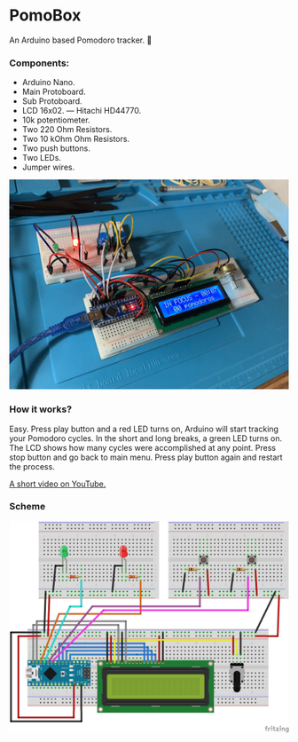 # PomoBox

An Arduino based Pomodoro tracker. 🤖

### Components:
* Arduino Nano.
* Main Protoboard.
* Sub Protoboard.
* LCD 16x02. — Hitachi HD44770.
* 10k potentiometer.
* Two 220 Ohm Resistors.
* Two 10 kOhm Ohm Resistors.
* Two push buttons.
* Two LEDs.
* Jumper wires.

<p align=“center”>
  <img width=“620” height=“310” src="https://github.com/catorceveces/pomobox/blob/main/pics/image.jpeg">
</p>

### How it works?
Easy. Press play button and a red LED turns on, Arduino will start tracking your Pomodoro cycles. In the short and long breaks, a green LED turns on. The LCD shows how many cycles were accomplished at any point. Press stop button and go back to main menu. Press play button again and restart the process.

[A short video on YouTube.](https://youtu.be/g9jUZnzG37Y)

### Scheme

<p align=“center”>
  <img width=“620” height=“310” src="https://github.com/catorceveces/pomobox/blob/main/pics/scheme.png">
</p>
